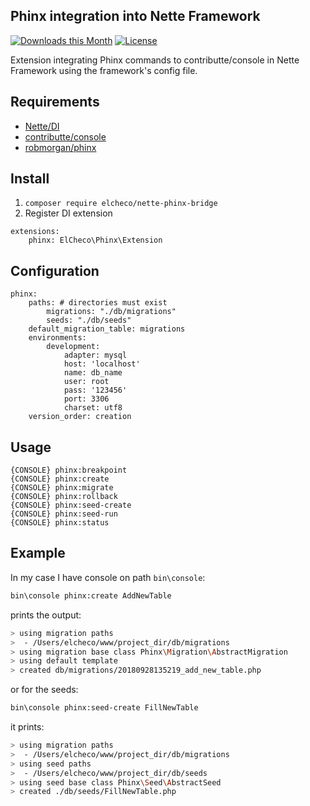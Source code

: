 Phinx integration into Nette Framework
--
[![Downloads this Month](https://img.shields.io/packagist/dm/elcheco/nette-phinx-bridge.svg)](https://packagist.org/packages/elcheco/nette-phinx-bridge)
[![License](https://img.shields.io/badge/license-New%20BSD-blue.svg)](https://github.com/elcheco/nette-phinx-bridge/blob/master/license.md)


Extension integrating Phinx commands to contributte/console in Nette Framework using the framework's config file.


Requirements
---

- [Nette/DI](https://github.com/nette/di)
- [contributte/console](https://github.com/contributte/console)
- [robmorgan/phinx](https://github.com/cakephp/phinx)



Install
---
1) ``composer require elcheco/nette-phinx-bridge``
2) Register DI extension
 
```neon
extensions:
    phinx: ElCheco\Phinx\Extension
```



Configuration
---

```neon
phinx:
    paths: # directories must exist
        migrations: "./db/migrations"
        seeds: "./db/seeds"
    default_migration_table: migrations
    environments:
        development:
            adapter: mysql
            host: 'localhost'
            name: db_name
            user: root
            pass: '123456'
            port: 3306
            charset: utf8
    version_order: creation
```


Usage
---
```
{CONSOLE} phinx:breakpoint
{CONSOLE} phinx:create
{CONSOLE} phinx:migrate
{CONSOLE} phinx:rollback
{CONSOLE} phinx:seed-create
{CONSOLE} phinx:seed-run
{CONSOLE} phinx:status  
```

Example
---
In my case I have console on path `bin\console`:
```bash
bin\console phinx:create AddNewTable
```
prints the output:
```bash
> using migration paths 
>  - /Users/elcheco/www/project_dir/db/migrations
> using migration base class Phinx\Migration\AbstractMigration
> using default template
> created db/migrations/20180928135219_add_new_table.php
```
or for the seeds:
```bash
bin\console phinx:seed-create FillNewTable
```
it prints:
```bash
> using migration paths 
>  - /Users/elcheco/www/project_dir/db/migrations
> using seed paths 
>  - /Users/elcheco/www/project_dir/db/seeds
> using seed base class Phinx\Seed\AbstractSeed
> created ./db/seeds/FillNewTable.php
```
